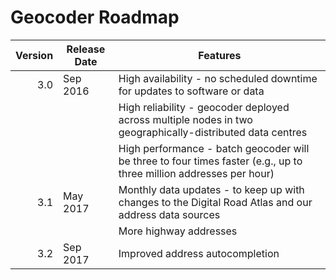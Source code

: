 # Geocoder Roadmap
Version | Release Date | Features
-------: | --------------- | -------------
3.0 | Sep 2016 | High availability - no scheduled downtime for updates to software or data
  ||| High reliability - geocoder deployed across multiple nodes in two geographically-distributed data centres
  ||| High performance - batch geocoder will be three to four times faster (e.g., up to three million addresses per hour)
3.1 | May 2017 | Monthly data updates - to keep up with changes to the Digital Road Atlas and our address data sources
  ||| More highway addresses
3.2 | Sep 2017 | Improved address autocompletion
